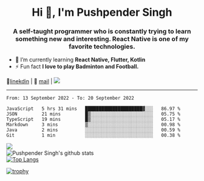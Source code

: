 <h1 align="center">Hi 👋, I'm Pushpender Singh</h1>
<h3 align="center">A self-taught programmer who is constantly trying to learn something new and interesting. React Native is one of my favorite technologies.</h3>

- 🌱 I’m currently learning **React Native, Flutter, Kotlin**
- ⚡ Fun fact **I love to play Badminton and Football.**

👔[linekdin](https://www.linkedin.com/in/pushpender-singh-240061202/) | 📧 [mail](mailto:pushpendersingh@p2devs.com) | ![](https://komarev.com/ghpvc/?username=pushpender-singh-ap&color=blue)


---

<!--START_SECTION:waka-->

```text
From: 13 September 2022 - To: 20 September 2022

JavaScript   5 hrs 31 mins   █████████████████████▓░░░   86.97 %
JSON         21 mins         █▒░░░░░░░░░░░░░░░░░░░░░░░   05.75 %
TypeScript   19 mins         █▒░░░░░░░░░░░░░░░░░░░░░░░   05.17 %
Markdown     3 mins          ▒░░░░░░░░░░░░░░░░░░░░░░░░   00.98 %
Java         2 mins          ░░░░░░░░░░░░░░░░░░░░░░░░░   00.59 %
Git          1 min           ░░░░░░░░░░░░░░░░░░░░░░░░░   00.38 %
```

<!--END_SECTION:waka-->

<img align="left" src="https://github-readme-streak-stats.herokuapp.com/?user=pushpender-singh-ap&theme=dark" /></br>
![Pushpender Singh's github stats](https://github-readme-stats.vercel.app/api?username=pushpender-singh-ap&show_icons=true&theme=radical&count_private=true)</br>
[![Top Langs](https://github-readme-stats.vercel.app/api/top-langs/?username=pushpender-singh-ap&theme=radical)](https://github.com/pushpender-singh-ap/github-readme-stats)

[![trophy](https://github-profile-trophy.vercel.app/?username=pushpender-singh-ap&theme=radical)](https://github.com/pushpender-singh-ap/pushpender-singh-ap)

